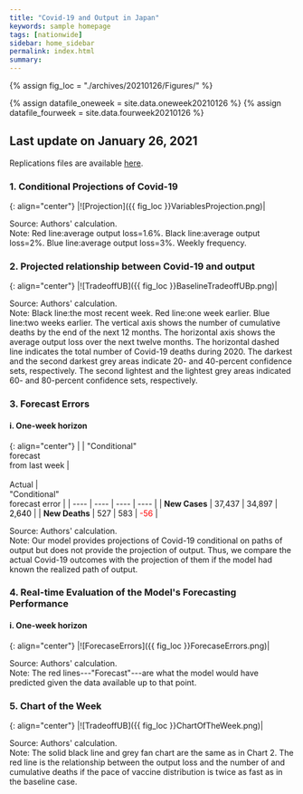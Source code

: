 ```yaml
---
title: "Covid-19 and Output in Japan"
keywords: sample homepage
tags: [nationwide]
sidebar: home_sidebar
permalink: index.html
summary:
---
```


{% assign fig_loc = "./archives/20210126/Figures/" %}
<!-- csv files must be in the "_data" folder -->
{% assign datafile_oneweek = site.data.oneweek20210126 %}
{% assign datafile_fourweek = site.data.fourweek20210126 %}

## Last update on January 26, 2021

Replications files are available [here](https://github.com/Covid19OutputJapan/Covid19OutputJapan.github.io/tree/main/_archives/).

### 1. Conditional Projections of Covid-19

{: align="center"}
|![Projection]({{ fig_loc }}VariablesProjection.png)|

Source: Authors' calculation.<br>
Note: Red line:average output loss=1.6%. Black line:average output loss=2%. Blue line:average output loss=3%. Weekly frequency.

### 2. Projected relationship between Covid-19 and output

{: align="center"}
|![TradeoffUB]({{ fig_loc }}BaselineTradeoffUBp.png)|

Source: Authors' calculation.<br>
Note: Black line:the most recent week. Red line:one week earlier. Blue line:two weeks earlier. The vertical axis shows the number of cumulative deaths by the end of the next 12 months. The horizontal axis shows the average output loss over the next twelve months. The horizontal dashed line indicates the total number of Covid-19 deaths during 2020. The darkest and the second darkest grey areas indicate 20- and 40-percent confidence sets, respectively. The second lightest and the lightest grey areas indicated 60- and 80-percent confidence sets, respectively.

### 3. Forecast Errors

#### i. One-week horizon

<!--
{: align="center"}
<table>
  {% for row in datafile_oneweek %}
    {% if forloop.first %}
      <tr><th></th>
      <th> "Conditional"<br>forecast<br>from last week </th>
      <th> <br><br>Actual </th>
      <th> <br>"Conditional"<br>forecast error </th>
      </tr>
    {% endif %}
    <tr>
      {% for pair in row %}
        <td>
        {% if forloop.first %}
          <b>{{ pair[1] }}</b>
        {% else %}
          {% assign temp = pair[1] | plus:0 %}
          {% if temp > 0 %}
            <span style="color: black; ">{{ pair[1] }}</span>
          {% else %}
            <span style="color: red; ">{{ pair[1] }}</span>
          {% endif %}
        {% endif %}
        </td>
      {% endfor %}
    </tr>
  {% endfor %}
</table>
-->

{: align="center"}
|    | "Conditional"<br>forecast<br>from last week | <br><br>Actual | <br>"Conditional"<br>forecast error |
| ---- | ---- | ---- | ---- |
| **New Cases** | 37,437   |  34,897  | <span style="color: black; ">2,640</span> |
| **New Deaths** |   527  | 583  | <span style="color: red; ">-56</span> |

Source: Authors' calculation.<br>
Note: Our model provides projections of Covid-19 conditional on paths of output but does not provide the projection of output. Thus, we compare the actual Covid-19 outcomes with the projection of them if the model had known the realized path of output.  

<!--
#### ii. Four-week horizon

{: align="center"}
<table>
  {% for row in datafile_fourweek %}
    {% if forloop.first %}
    <tr><th></th>
    <th> "Conditional"<br>forecast<br>from 4 weeks ago </th>
    <th> <br><br>Actual </th>
    <th> <br>"Conditional"<br>forecast error </th>
    </tr>
    {% endif %}
    <tr>
      {% for pair in row %}
        <td>
        {% if forloop.first %}
          <b>{{ pair[1] }}</b>
        {% else %}
          {% assign temp = pair[1] | plus:0 %}
          {% if temp > 0 %}
            <span style="color: black; ">{{ pair[1] }}</span>
          {% else %}
            <span style="color: red; ">{{ pair[1] }}</span>
          {% endif %}
        {% endif %}
        </td>
      {% endfor %}
    </tr>
  {% endfor %}
</table>

{: align="center"}
|    | "Conditional"<br>forecast<br>from 4 weeks ago | <br><br>Actual | <br>"Conditional"<br>forecast error |
| ---- | ---- | ---- | ---- |
| **New Cases** |  83,138  |  129,454  | <span style="color: red; ">-46,315</span> |
| **New Deaths** |   1,004  |    1,459 | <span style="color: red; ">-454</span> |

Source: Authors' calculation.<br>
Note: Our model provides projections of Covid-19 conditional on paths of output but does not provide the projection of output. Thus, we compare the actual Covid-19 outcomes with the projection of them if the model had known the realized path of output.  
-->

### 4. Real-time Evaluation of the Model's Forecasting Performance

#### i. One-week horizon

{: align="center"}
|![ForecaseErrors]({{ fig_loc }}ForecaseErrors.png)|

Source: Authors' calculation.<br>
Note: The red lines---"Forecast"---are what the model would have predicted given the data available up to that point.

<!--
#### New Cases

{: align="center"}
|![ForecastErrorsN]({{ fig_loc }}ForecastErrorsN.png)|

Source: Authors' calculation.<br>
Note: The red lines---"Forecast"---are what the model would have predicted given the data available up to that point.

#### New Deaths

{: align="center"}
|![ForecastErrorsD]({{ fig_loc }}ForecastErrorsD.png)|

Source: Authors' calculation.<br>
Note: The red lines---"Forecast"---are what the model would have predicted given the data available up to that point.
-->

### 5. Chart of the Week

{: align="center"}
|![TradeoffUB]({{ fig_loc }}ChartOfTheWeek.png)|

Source: Authors' calculation.<br>
Note: The solid black line and grey fan chart are the same as in Chart 2. The red line is the relationship between the output loss and the number of and cumulative deaths if the pace of vaccine distribution is twice as fast as in the baseline case.

